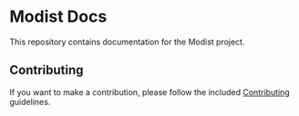 # Modist Docs

This repository contains documentation for the Modist project.

## Contributing

If you want to make a contribution, please follow the included [Contributing](Modist%20Docs/Contributing.md) guidelines.
